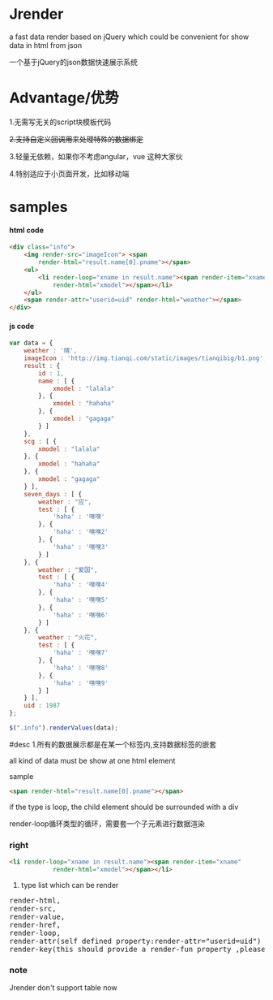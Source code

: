 

# Jrender

a fast data render based on jQuery  which could be convenient for show data in html from json 

一个基于jQuery的json数据快速展示系统


# Advantage/优势

1.无需写无关的script块模板代码

~~2.支持自定义回调用来处理特殊的数据绑定~~

3.轻量无依赖，如果你不考虑angular，vue 这种大家伙

4.特别适应于小页面开发，比如移动端

# samples

#### html code
```html
<div class="info">
    <img render-src="imageIcon"> <span
        render-html="result.name[0].pname"></span>
    <ul>
        <li render-loop="xname in result.name"><span render-item="xname"
            render-html="xmodel"></span></li>
    </ul>
    <span render-attr="userid=uid" render-html="weather"></span>
</div>
```
#### js code
```javascript
var data = {
    weather : '晴',
    imageIcon : 'http://img.tianqi.com/static/images/tianqibig/b1.png',
    result : {
        id : 1,
        name : [ {
            xmodel : "lalala"
        }, {
            xmodel : "hahaha"
        }, {
            xmodel : "gagaga"
        } ]
    },
    scg : [ {
        xmodel : "lalala"
    }, {
        xmodel : "hahaha"
    }, {
        xmodel : "gagaga"
    } ],
    seven_days : [ {
        weather : "应",
        test : [ {
            'haha' : '嘿嘿'
        }, {
            'haha' : '嘿嘿2'
        }, {
            'haha' : '嘿嘿3'
        } ]
    }, {
        weather : "爱国",
        test : [ {
            'haha' : '嘿嘿4'
        }, {
            'haha' : '嘿嘿5'
        }, {
            'haha' : '嘿嘿6'
        } ]
    }, {
        weather : "火花",
        test : [ {
            'haha' : '嘿嘿7'
        }, {
            'haha' : '嘿嘿8'
        }, {
            'haha' : '嘿嘿9'
        } ]
    } ],
    uid : 1987
};

$(".info").renderValues(data);
```
#desc
1.所有的数据展示都是在某一个标签内,支持数据标签的嵌套

all kind of data must be show at one html element

sample
```html
<span render-html="result.name[0].pname"></span>
```
if the type is loop, the child element should be surrounded with a div

render-loop循环类型的循环，需要套一个子元素进行数据渲染

### right
```html
<li render-loop="xname in result.name"><span render-item="xname"
            render-html="xmodel"></span></li>
```

1. type list which can be render
<pre>
render-html, 
render-src, 
render-value, 
render-href, 
render-loop, 
render-attr(self defined property:render-attr="userid=uid")
render-key(this should provide a render-fun property ,please read exmples)
</pre>

### note
Jrender don't support table now

